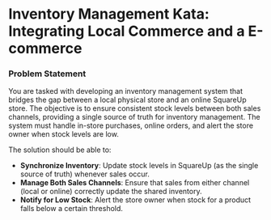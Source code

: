# Inventory Management Kata: Integrating Local Commerce and a E-commerce

### Problem Statement

You are tasked with developing an inventory management system that bridges the gap between a local physical store and an online SquareUp store. The objective is to ensure consistent stock levels between both sales channels, providing a single source of truth for inventory management. The system must handle in-store purchases, online orders, and alert the store owner when stock levels are low.

The solution should be able to:

- **Synchronize Inventory**: Update stock levels in SquareUp (as the single source of truth) whenever sales occur.
- **Manage Both Sales Channels**: Ensure that sales from either channel (local or online) correctly update the shared inventory.
- **Notify for Low Stock**: Alert the store owner when stock for a product falls below a certain threshold.


